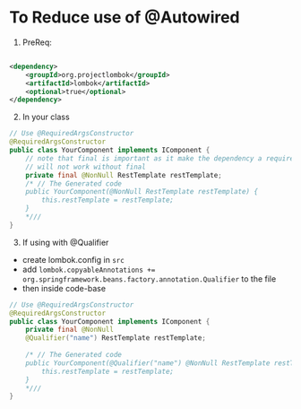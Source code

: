 # To Reduce use of @Autowired

1. PreReq:

```xml

<dependency>
    <groupId>org.projectlombok</groupId>
    <artifactId>lombok</artifactId>
    <optional>true</optional>
</dependency> 
```

2. In your class

```java
// Use @RequiredArgsConstructor
@RequiredArgsConstructor
public class YourComponent implements IComponent {
	// note that final is important as it make the dependency a required one
    // will not work without final
	private final @NonNull RestTemplate restTemplate;
	/* // The Generated code
	public YourComponent(@NonNull RestTemplate restTemplate) {
		this.restTemplate = restTemplate;
	}
	*///
}
```

3. If using with @Qualifier

- create lombok.config in `src`
- add `lombok.copyableAnnotations += org.springframework.beans.factory.annotation.Qualifier` to the file
- then inside code-base

```java
// Use @RequiredArgsConstructor
@RequiredArgsConstructor
public class YourComponent implements IComponent {
	private final @NonNull
	@Qualifier("name") RestTemplate restTemplate;
	
	/* // The Generated code
	public YourComponent(@Qualifier("name") @NonNull RestTemplate restTemplate) {
		this.restTemplate = restTemplate;
	}
	*///
}
```